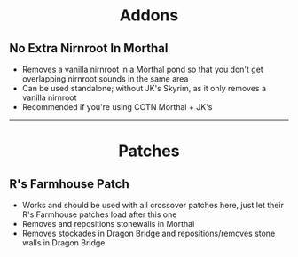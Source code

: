 <b><h1 align="center">Addons</h1></b>
## **No Extra Nirnroot In Morthal**
- Removes a vanilla nirnroot in a Morthal pond so that you don't get overlapping nirnroot sounds in the same area
- Can be used standalone; without JK's Skyrim, as it only removes a vanilla nirnroot
- Recommended if you're using COTN Morthal + JK's 


***


<b><h1 align="center">Patches</h1></b>
## **R's Farmhouse Patch**
- Works and should be used with all crossover patches here, just let their R's Farmhouse patches load after this one
- Removes and repositions stonewalls in Morthal
- Removes stockades in Dragon Bridge and repositions/removes stone walls in Dragon Bridge